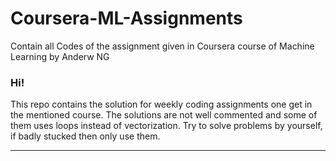 # Coursera-ML-Assignments
Contain all Codes of the assignment given in Coursera course of Machine Learning by Anderw NG

### Hi!
This repo contains the solution for weekly coding assignments one get in the mentioned course.
The solutions are not well commented and some of them uses loops instead of vectorization.
Try to solve problems by yourself, if badly stucked then only use them.

----
